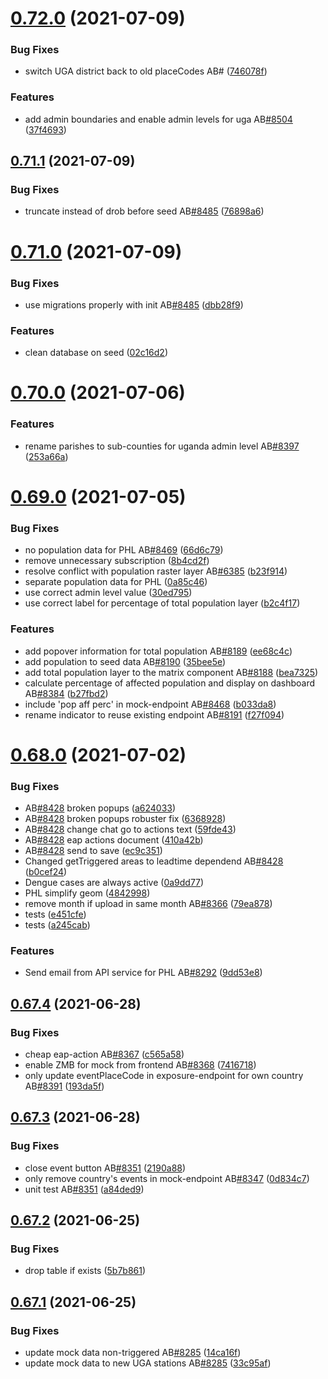 # [0.72.0](https://github.com/rodekruis/IBF-system/compare/v0.71.1...v0.72.0) (2021-07-09)


### Bug Fixes

* switch UGA district back to old placeCodes AB# ([746078f](https://github.com/rodekruis/IBF-system/commit/746078fdcf9feb2870d6958ea4d3c924f6e9088e))


### Features

* add admin boundaries and enable admin levels for uga AB[#8504](https://github.com/rodekruis/IBF-system/issues/8504) ([37f4693](https://github.com/rodekruis/IBF-system/commit/37f4693cacdcf71d1f46187e01707b849ea7b69c))



## [0.71.1](https://github.com/rodekruis/IBF-system/compare/v0.71.0...v0.71.1) (2021-07-09)


### Bug Fixes

* truncate instead of drob before seed AB[#8485](https://github.com/rodekruis/IBF-system/issues/8485) ([76898a6](https://github.com/rodekruis/IBF-system/commit/76898a684a57af29bff97c95797b246c3c19c271))



# [0.71.0](https://github.com/rodekruis/IBF-system/compare/v0.70.0...v0.71.0) (2021-07-09)


### Bug Fixes

* use migrations properly with init AB[#8485](https://github.com/rodekruis/IBF-system/issues/8485) ([dbb28f9](https://github.com/rodekruis/IBF-system/commit/dbb28f9e00033662b41d98220052d184a2ec0895))


### Features

* clean database on seed ([02c16d2](https://github.com/rodekruis/IBF-system/commit/02c16d20a6d5cb43783c1d29fc7044b8ae9deecf))



# [0.70.0](https://github.com/rodekruis/IBF-system/compare/v0.69.0...v0.70.0) (2021-07-06)


### Features

* rename parishes to sub-counties for uganda admin level AB[#8397](https://github.com/rodekruis/IBF-system/issues/8397) ([253a66a](https://github.com/rodekruis/IBF-system/commit/253a66aa420d2bcc6b623f934d13e0a4af9fc9a7))



# [0.69.0](https://github.com/rodekruis/IBF-system/compare/v0.68.0...v0.69.0) (2021-07-05)


### Bug Fixes

* no population data for PHL AB[#8469](https://github.com/rodekruis/IBF-system/issues/8469) ([66d6c79](https://github.com/rodekruis/IBF-system/commit/66d6c797e27bad4550d875f952b05a5c389f8e7e))
* remove unnecessary subscription ([8b4cd2f](https://github.com/rodekruis/IBF-system/commit/8b4cd2ff2e69dc36563db6c75a64998cabe09164))
* resolve conflict with population raster layer AB[#6385](https://github.com/rodekruis/IBF-system/issues/6385) ([b23f914](https://github.com/rodekruis/IBF-system/commit/b23f914b0b4419672a2593bd629d5d2e21313906))
* separate population data for PHL ([0a85c46](https://github.com/rodekruis/IBF-system/commit/0a85c46e31ad769471dc3db810ce79c36a42d857))
* use correct admin level value ([30ed795](https://github.com/rodekruis/IBF-system/commit/30ed795875770d76198da8a3407af2741d2aa89e))
* use correct label for percentage of total population layer ([b2c4f17](https://github.com/rodekruis/IBF-system/commit/b2c4f17f4e645e14172265d5c41abd04261e6ea0))


### Features

* add popover information for total population AB[#8189](https://github.com/rodekruis/IBF-system/issues/8189) ([ee68c4c](https://github.com/rodekruis/IBF-system/commit/ee68c4cd7ddb9718b56ff1df0463bd7cbaf71f37))
* add population to seed data AB[#8190](https://github.com/rodekruis/IBF-system/issues/8190) ([35bee5e](https://github.com/rodekruis/IBF-system/commit/35bee5e7333599afedec4939d2777e9e457b99b7))
* add total population layer to the matrix component AB[#8188](https://github.com/rodekruis/IBF-system/issues/8188) ([bea7325](https://github.com/rodekruis/IBF-system/commit/bea732538d280592dd3a5d19861e063a374cc0ce))
* calculate percentage of affected population and display on dashboard AB[#8384](https://github.com/rodekruis/IBF-system/issues/8384) ([b27fbd2](https://github.com/rodekruis/IBF-system/commit/b27fbd2cb879684af1efe4002698354ab3401711))
* include 'pop aff perc' in mock-endpoint AB[#8468](https://github.com/rodekruis/IBF-system/issues/8468) ([b033da8](https://github.com/rodekruis/IBF-system/commit/b033da87038da48cda2cd2c368c31621dfb18e32))
* rename indicator to reuse existing endpoint AB[#8191](https://github.com/rodekruis/IBF-system/issues/8191) ([f27f094](https://github.com/rodekruis/IBF-system/commit/f27f094c526104e0d9b0643a022039f8ed2c2994))



# [0.68.0](https://github.com/rodekruis/IBF-system/compare/v0.67.4...v0.68.0) (2021-07-02)


### Bug Fixes

* AB[#8428](https://github.com/rodekruis/IBF-system/issues/8428) broken popups ([a624033](https://github.com/rodekruis/IBF-system/commit/a6240334f18a4b8086ec59fb98be0a1b0e854593))
* AB[#8428](https://github.com/rodekruis/IBF-system/issues/8428) broken popups robuster fix ([6368928](https://github.com/rodekruis/IBF-system/commit/6368928b64f33d489f8ddd82590670e961259bf2))
* AB[#8428](https://github.com/rodekruis/IBF-system/issues/8428) change chat go to actions text ([59fde43](https://github.com/rodekruis/IBF-system/commit/59fde43798ee47e51668d98b9b24acda72a9d530))
* AB[#8428](https://github.com/rodekruis/IBF-system/issues/8428) eap actions document ([410a42b](https://github.com/rodekruis/IBF-system/commit/410a42bca8b1038413d2e7f391840f8603c4bf8f))
* AB[#8428](https://github.com/rodekruis/IBF-system/issues/8428) send to save ([ec9c351](https://github.com/rodekruis/IBF-system/commit/ec9c35110d1dca1355ba0e89687c5ae8b8714be7))
* Changed getTriggered areas to leadtime dependend AB[#8428](https://github.com/rodekruis/IBF-system/issues/8428) ([b0cef24](https://github.com/rodekruis/IBF-system/commit/b0cef244567e5b2fc733b2e2f2887e6aaabc467e))
* Dengue cases are always active ([0a9dd77](https://github.com/rodekruis/IBF-system/commit/0a9dd77e5da10e4738abf5a6b0836698de1ac7b0))
* PHL simplify geom ([4842998](https://github.com/rodekruis/IBF-system/commit/4842998ac7350aeb572c9aa1abde5cb8237f3b57))
* remove month if upload in same month AB[#8366](https://github.com/rodekruis/IBF-system/issues/8366) ([79ea878](https://github.com/rodekruis/IBF-system/commit/79ea8787262b0a43feb59394bc02ef389e170d41))
* tests ([e451cfe](https://github.com/rodekruis/IBF-system/commit/e451cfe9ed7b29169a0b85cd2ab8bef35ed4f3f9))
* tests ([a245cab](https://github.com/rodekruis/IBF-system/commit/a245cabd7031b373e16760161f71f3474d8d0fd0))


### Features

* Send email from API service for PHL AB[#8292](https://github.com/rodekruis/IBF-system/issues/8292) ([9dd53e8](https://github.com/rodekruis/IBF-system/commit/9dd53e8a7367b52d09185c5035ce046ed7f7b52d))



## [0.67.4](https://github.com/rodekruis/IBF-system/compare/v0.67.3...v0.67.4) (2021-06-28)


### Bug Fixes

* cheap eap-action AB[#8367](https://github.com/rodekruis/IBF-system/issues/8367) ([c565a58](https://github.com/rodekruis/IBF-system/commit/c565a583cb60fceff18d1bb038acb66d04a0c61b))
* enable ZMB for mock from frontend AB[#8368](https://github.com/rodekruis/IBF-system/issues/8368) ([7416718](https://github.com/rodekruis/IBF-system/commit/7416718909027945449a2644ae28767e2e4ae133))
* only update eventPlaceCode in exposure-endpoint for own country AB[#8391](https://github.com/rodekruis/IBF-system/issues/8391) ([193da5f](https://github.com/rodekruis/IBF-system/commit/193da5fea78a6d858ceb9451e943d3702af90a04))



## [0.67.3](https://github.com/rodekruis/IBF-system/compare/v0.67.2...v0.67.3) (2021-06-28)


### Bug Fixes

* close event button AB[#8351](https://github.com/rodekruis/IBF-system/issues/8351) ([2190a88](https://github.com/rodekruis/IBF-system/commit/2190a88539df8b895615d8bf7d3dd92d5658818f))
* only remove country's events in mock-endpoint AB[#8347](https://github.com/rodekruis/IBF-system/issues/8347) ([0d834c7](https://github.com/rodekruis/IBF-system/commit/0d834c71fbe6eadd6a786d6277913dee9056d094))
* unit test AB[#8351](https://github.com/rodekruis/IBF-system/issues/8351) ([a84ded9](https://github.com/rodekruis/IBF-system/commit/a84ded9f1e76b5d718f56f89857300361aa32c1c))



## [0.67.2](https://github.com/rodekruis/IBF-system/compare/v0.67.1...v0.67.2) (2021-06-25)


### Bug Fixes

* drop table if exists ([5b7b861](https://github.com/rodekruis/IBF-system/commit/5b7b8618076a3736425862908b527d77a5e09441))



## [0.67.1](https://github.com/rodekruis/IBF-system/compare/v0.67.0...v0.67.1) (2021-06-25)


### Bug Fixes

* update mock data non-triggered AB[#8285](https://github.com/rodekruis/IBF-system/issues/8285) ([14ca16f](https://github.com/rodekruis/IBF-system/commit/14ca16f98817fb2cb9dc1bd863649ce0f18f9db9))
* update mock data to new UGA stations AB[#8285](https://github.com/rodekruis/IBF-system/issues/8285) ([33c95af](https://github.com/rodekruis/IBF-system/commit/33c95afece7788d5cadfc577bca03241102e8559))



